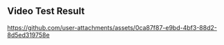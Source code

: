 ## Video Test Result 


https://github.com/user-attachments/assets/0ca87f87-e9bd-4bf3-88d2-8d5ed319758e

